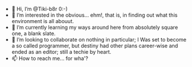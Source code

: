 - 👋 Hi, I’m @Tiki-b8r 0:-)
- 👀 I’m interested in the obvious... ehm!, that is, in finding out what this environment is all abouut.
- 🌱 I’m currently learning my ways around here from absolutely square one, a blank slate.
- 💞️ I’m looking to collaborate on nothing in particular; I Was set to become a so called programmer, but destiny had other plans career-wise and ended as an editor; still a techie by heart.
- 📫 How to reach me... for wha'?  

<!---
Tiki-b8r/Tiki-b8r is a ✨ special ✨ repository because its `README.md` (this file) appears on your GitHub profile.
You can click the Preview link to take a look at your changes.
--->
